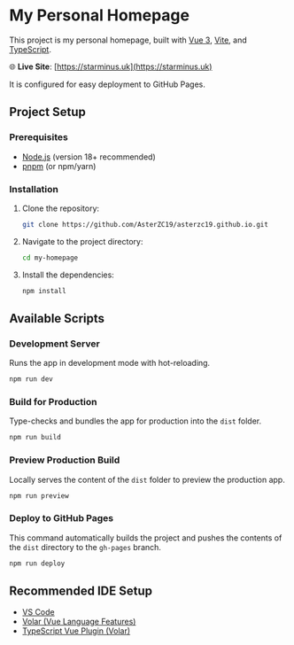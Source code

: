 # My Personal Homepage

This project is my personal homepage, built with [Vue 3](https://vuejs.org/), [Vite](https://vitejs.dev/), and [TypeScript](https://www.typescriptlang.org/).

🌐 **Live Site**: [https://starminus.uk](https://starminus.uk)

It is configured for easy deployment to GitHub Pages.

## Project Setup

### Prerequisites

- [Node.js](https://nodejs.org/) (version 18+ recommended)
- [pnpm](https://pnpm.io/installation) (or npm/yarn)

### Installation

1.  Clone the repository:
    ```sh
    git clone https://github.com/AsterZC19/asterzc19.github.io.git
    ```
2.  Navigate to the project directory:
    ```sh
    cd my-homepage
    ```
3.  Install the dependencies:
    ```sh
    npm install
    ```

## Available Scripts

### Development Server
Runs the app in development mode with hot-reloading.
```sh
npm run dev
```

### Build for Production
Type-checks and bundles the app for production into the `dist` folder.
```sh
npm run build
```

### Preview Production Build
Locally serves the content of the `dist` folder to preview the production app.
```sh
npm run preview
```

### Deploy to GitHub Pages
This command automatically builds the project and pushes the contents of the `dist` directory to the `gh-pages` branch.
```sh
npm run deploy
```

## Recommended IDE Setup

- [VS Code](https://code.visualstudio.com/)
- [Volar (Vue Language Features)](https://marketplace.visualstudio.com/items?itemName=Vue.volar)
- [TypeScript Vue Plugin (Volar)](https://marketplace.visualstudio.com/items?itemName=Vue.vscode-typescript-vue-plugin)